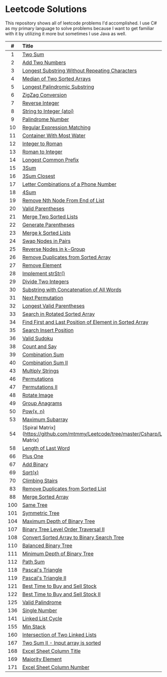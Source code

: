 # Leetcode Solutions

This repository shows all of leetcode problems I'd accomplished. I use C# as my primary language to solve problems because I want to get familiar with it by utilizing it more but sometimes I use Java as well.

| # | Title | Acceptance | Difficulty | Language | 
|:---:|:---|:---:|:---:|:---:|
|1|[Two Sum](https://github.com/mtmmy/Leetcode/tree/master/Csharp/Leetcode/0001_TwoSum)|38.6%|Easy|C#|
|2|[Add Two Numbers](https://github.com/mtmmy/Leetcode/tree/master/Csharp/Leetcode/0002_AddTwoNumbers)|28.9%|Medium|C#|
|3|[Longest Substring Without Repeating Characters](https://github.com/mtmmy/Leetcode/tree/master/Csharp/Leetcode/0003_LongestSubstringWithoutRepeatingChars)|24.8%|Medium|C#|
|4|[Median of Two Sorted Arrays](https://github.com/mtmmy/Leetcode/tree/master/Csharp/Leetcode/0004_MedianOfTwoSortedArrays)|23.5%|Hard|C#|
|5|[Longest Palindromic Substring](https://github.com/mtmmy/Leetcode/tree/master/Csharp/Leetcode/0005_LongestPalindromicSubstring)|25.6%|Medium|C#|
|6|[ZigZag Conversion](https://github.com/mtmmy/Leetcode/tree/master/Csharp/Leetcode/0006_ZigZagCoversion)|28.0%|Medium|C#|
|7|[Reverse Integer](https://github.com/mtmmy/Leetcode/tree/master/Csharp/Leetcode/0007_ReverseInterger)|24.4%|Easy|C#|
|8|[String to Integer (atoi)](https://github.com/mtmmy/Leetcode/tree/master/Csharp/Leetcode/0008_StringToInteger)|14.1%|Medium|C#|
|9|[Palindrome Number](https://github.com/mtmmy/Leetcode/tree/master/Csharp/Leetcode/0009_PalindromeNumber)|37.3%|Easy|C#|
|10|[Regular Expression Matching](https://github.com/mtmmy/Leetcode/tree/master/Csharp/Leetcode/0010_RegularExpressionMatching)|24.4%|Hard|C#|
|11|[Container With Most Water](https://github.com/mtmmy/Leetcode/tree/master/Csharp/Leetcode/0011_ContainerWIthMostWater)|37.4%|Medium|C#|
|12|[Integer to Roman](https://github.com/mtmmy/Leetcode/tree/master/Csharp/Leetcode/0012_IntegerToRoman)|46.9%|Medium|C#|
|13|[Roman to Integer](https://github.com/mtmmy/Leetcode/tree/master/Csharp/Leetcode/0013_RomanToInteger)|48.8%|Easy|C#|
|14|[Longest Common Prefix](https://github.com/mtmmy/Leetcode/tree/master/Csharp/Leetcode/0014_LongestCommonPrefix)|31.8%|Easy|C#|
|15|[3Sum](https://github.com/mtmmy/Leetcode/tree/master/Csharp/Leetcode/0015_ThreeSum)|21.9%|Medium|C#|
|16|[3Sum Closest](https://github.com/mtmmy/Leetcode/tree/master/Csharp/Leetcode/0016_ThreeSumClosest)|32.1%|Medium|C#|
|17|[Letter Combinations of a Phone Number](https://github.com/mtmmy/Leetcode/tree/master/Csharp/Leetcode/0017_LetterCombinationOfPhone)|37.4%|Medium|C#|
|18|[4Sum](https://github.com/mtmmy/Leetcode/tree/master/Csharp/Leetcode/0018_4Sum)|28.0%|Medium|C#|
|19|[Remove Nth Node From End of List](https://github.com/mtmmy/Leetcode/tree/master/Csharp/Leetcode/0019_RemoveNthNodeFromEndOfList)|33.8%|Medium|C#|
|20|[Valid Parentheses](https://github.com/mtmmy/Leetcode/tree/master/Csharp/Leetcode/0020_ValidPalindrome)|34.3%|Easy|C#|
|21|[Merge Two Sorted Lists](https://github.com/mtmmy/Leetcode/tree/master/Csharp/Leetcode/0021_MergedTwoSortedList)|42.3%|Easy|C#|
|22|[Generate Parentheses](https://github.com/mtmmy/Leetcode/tree/master/Csharp/Leetcode/0022_GenerateParentheses)|49.2%|Medium|C#|
|23|[Merge k Sorted Lists](https://github.com/mtmmy/Leetcode/tree/master/Csharp/Leetcode/0023_MergeKSortedLists)|29.3%|Hard|C#|
|24|[Swap Nodes in Pairs](https://github.com/mtmmy/Leetcode/tree/master/Csharp/Leetcode/0024_SwapNodesInPairs)|40.1%|Medium|C#|
|25|[Reverse Nodes in k-Group](https://github.com/mtmmy/Leetcode/tree/master/Csharp/Leetcode/0025_ReverseNodesInKGroup)|32.5%|Hard|C#|
|26|[Remove Duplicates from Sorted Array](https://github.com/mtmmy/Leetcode/tree/master/Csharp/Leetcode/0026_RemoveDuplicateFromSortedArray)|37.2%|Easy|C#|
|27|[Remove Element](https://github.com/mtmmy/Leetcode/tree/master/Csharp/Leetcode/0027_RemoveElement)|41.5%|Easy|C#|
|28|[Implement strStr()](https://github.com/mtmmy/Leetcode/tree/master/Csharp/Leetcode/0028_Implement_strStr)|29.5%|Easy|C#|
|29|[Divide Two Integers](https://github.com/mtmmy/Leetcode/tree/master/Csharp/Leetcode/0029_DevideTwoIntegers)|15.7%|Medium|C#|
|30|[Substring with Concatenation of All Words](https://github.com/mtmmy/Leetcode/tree/master/Java/Leetcode/src/main/java/com/leetcode/_0030_SubstringWithConcatenationOfAllWords)|22.3%|Hard|JAVA|
|31|[Next Permutation](https://github.com/mtmmy/Leetcode/tree/master/Csharp/Leetcode/0031_NextPermutation)|29.2%|Medium|C#|
|32|[Longest Valid Parentheses](https://github.com/mtmmy/Leetcode/tree/master/Java/Leetcode/src/main/java/com/leetcode/_0032_LongestValidParentheses)|23.5%|Hard|JAVA|
|33|[Search in Rotated Sorted Array](https://github.com/mtmmy/Leetcode/tree/master/Java/Leetcode/src/main/java/com/leetcode/_0033_SearchInRotatedSortedArray)|32.0%|Medium|JAVA|
|34|[Find First and Last Position of Element in Sorted Array](https://github.com/mtmmy/Leetcode/tree/master/Java/Leetcode/src/main/java/com/leetcode/_0034_FindFirstAndLastPositionOfElementInSortedArray)|31.8%|Medium|JAVA|
|35|[Search Insert Position](https://github.com/mtmmy/Leetcode/tree/master/Java/Leetcode/src/main/java/com/leetcode/_0035_SearchInsertPosition)|40.0%|Easy|JAVA|
|36|[Valid Sudoku](https://github.com/mtmmy/Leetcode/tree/master/Csharp/Leetcode/0036_ValidSudoku)|38.6%|Medium|C#|
|38|[Count and Say](https://github.com/mtmmy/Leetcode/tree/master/Csharp/Leetcode/0038_CountAndSay)|37.4%|Easy|C#|
|39|[Combination Sum](https://github.com/mtmmy/Leetcode/tree/master/Csharp/Leetcode/0039_CombinationSum)|42.6%|Medium|C#|
|40|[Combination Sum II](https://github.com/mtmmy/Leetcode/tree/master/Csharp/Leetcode/0040_CombinationSum2)|37.0%|Medium|C#|
|43|[Multiply Strings](https://github.com/mtmmy/Leetcode/tree/master/Csharp/Leetcode/0043_MultiplyStrings.cs)|28.3%|Medium|C#|
|46|[Permutations](https://github.com/mtmmy/Leetcode/tree/master/Csharp/Leetcode/0046_Permutations)|48.8%|Medium|C#|
|47|[Permutations II](https://github.com/mtmmy/Leetcode/tree/master/Csharp/Leetcode/0047_Permutations2)|36.0%|Medium|C#|
|48|[Rotate Image](https://github.com/mtmmy/Leetcode/tree/master/Csharp/Leetcode/0048_RotateImage)|43.1%|Medium|C#|
|49|[Group Anagrams](https://github.com/mtmmy/Leetcode/tree/master/Csharp/Leetcode/0049_GroupAnagrams)|40.0%|Medium|C#|
|50|[Pow(x, n)](https://github.com/mtmmy/Leetcode/tree/master/Csharp/Leetcode/0050_PowX_N)|26.3%|Medium|C#|
|53|[Maximum Subarray](https://github.com/mtmmy/Leetcode/tree/master/Csharp/Leetcode/0053_MaximumSubarray)|40.8%|Easy|C#|
|54|[Spiral Matrix](https://github.com/mtmmy/Leetcode/tree/master/Csharp/Leetcode/0054_Spiral Matrix)|27.8%|Medium|C#|
|58|[Length of Last Word](https://github.com/mtmmy/Leetcode/tree/master/Csharp/Leetcode/0058_LengthOfLastWord)|32.1%|Easy|C#|
|66|[Plus One](https://github.com/mtmmy/Leetcode/tree/master/Csharp/Leetcode/0066_PlusOne)|39.9%|Easy|C#|
|67|[Add Binary](https://github.com/mtmmy/Leetcode/tree/master/Csharp/Leetcode/0067_AddBinary)|35.0%|Easy|C#|
|69|[Sqrt(x)](https://github.com/mtmmy/Leetcode/tree/master/Csharp/Leetcode/0069_SqrtOfX)|29.3%|Easy|C#|
|70|[Climbing Stairs](https://github.com/mtmmy/Leetcode/tree/master/Csharp/Leetcode/0070_ClimbingStairs)|41.7%|Easy|C#|
|83|[Remove Duplicates from Sorted List](https://github.com/mtmmy/Leetcode/tree/master/Csharp/Leetcode/0083_RemoveDuplicatesFromSortedList)|40.6%|Easy|C#|
|88|[Merge Sorted Array](https://github.com/mtmmy/Leetcode/tree/master/Csharp/Leetcode/0088_MergeSortedArray)|32.8%|Easy|C#|
|100|[Same Tree](https://github.com/mtmmy/Leetcode/tree/master/Csharp/Leetcode/0100_SameTree)|48.2%|Easy|C#|
|101|[Symmetric Tree](https://github.com/mtmmy/Leetcode/tree/master/Csharp/Leetcode/0101_SymmetricTree)|41.0%|Easy|C#|
|104|[Maximum Depth of Binary Tree](https://github.com/mtmmy/Leetcode/tree/master/Csharp/Leetcode/0104_MaximumDepthOfBinaryTree)|56.1%|Easy|C#|
|107|[Binary Tree Level Order Traversal II](https://github.com/mtmmy/Leetcode/tree/master/Csharp/Leetcode/0107_BinaryTreeLevelOrderTraversal2)|43.1%|Easy|C#|
|108|[Convert Sorted Array to Binary Search Tree](https://github.com/mtmmy/Leetcode/tree/master/Csharp/Leetcode/0108_ConvertSortedArrayToBinarySearchTree)|45.6%|Easy|C#|
|110|[Balanced Binary Tree](https://github.com/mtmmy/Leetcode/tree/master/Csharp/Leetcode/0110_BalancedBinaryTree)|38.9%|Easy|C#|
|111|[Minimum Depth of Binary Tree](https://github.com/mtmmy/Leetcode/tree/master/Csharp/Leetcode/0111_MinimumDepthOfBinaryTree)|33.8%|Easy|C#|
|112|[Path Sum](https://github.com/mtmmy/Leetcode/tree/master/Csharp/Leetcode/0112_PathSum)|35.4%|Easy|C#|
|118|[Pascal's Triangle](https://github.com/mtmmy/Leetcode/tree/master/Csharp/Leetcode/0118_PascalsTriangle)|41.2%|Easy|C#|
|119|[Pascal's Triangle II](https://github.com/mtmmy/Leetcode/tree/master/Csharp/Leetcode/0119_PascalsTriangle2)|39.2%|Easy|C#|
|121|[Best Time to Buy and Sell Stock](https://github.com/mtmmy/Leetcode/tree/master/Csharp/Leetcode/0121_BestTimeToBuyAndSellStock)|43.7%|Easy|C#|
|122|[Best Time to Buy and Sell Stock II](https://github.com/mtmmy/Leetcode/tree/master/Csharp/Leetcode/0122_BestTimeToBUyAndSellStock2)|48.5%|Easy|C#|
|125|[Valid Palindrome](https://github.com/mtmmy/Leetcode/tree/master/Csharp/Leetcode/0125_ValidPalindrome)|27.9%|Easy|C#|
|136|[Single Number](https://github.com/mtmmy/Leetcode/tree/master/Csharp/Leetcode/0136_SingleNumber)|56.3%|Easy|C#|
|141|[Linked List Cycle](https://github.com/mtmmy/Leetcode/tree/master/Csharp/Leetcode/0141_LinkedListCycle)|34.8%|Easy|C#|
|155|[Min Stack](https://github.com/mtmmy/Leetcode/tree/master/Csharp/Leetcode/0155_MinStack)|32.3%|Easy|C#|
|160|[Intersection of Two Linked Lists](https://github.com/mtmmy/Leetcode/tree/master/Csharp/Leetcode/0160_IntersectionOfTwoLinkedLists)|30.7%|Easy|C#|
|167|[Two Sum II - Input array is sorted](https://github.com/mtmmy/Leetcode/tree/master/Csharp/Leetcode/0167_TwoSum2_InputArrayIsSorted)|47.3%|Easy|C#|
|168|[Excel Sheet Column Title](https://github.com/mtmmy/Leetcode/tree/master/Csharp/Leetcode/0168_ExcelSheetColumnTitle)|27.7%|Easy|C#|
|169|[Majority Element](https://github.com/mtmmy/Leetcode/tree/master/Csharp/Leetcode/0169_MajorityElement)|48.9%|Easy|C#|
|171|[Excel Sheet Column Number](https://github.com/mtmmy/Leetcode/tree/master/Csharp/Leetcode/0171_ExcelSheetColumnNumber)|49.2%|Easy|C#|
